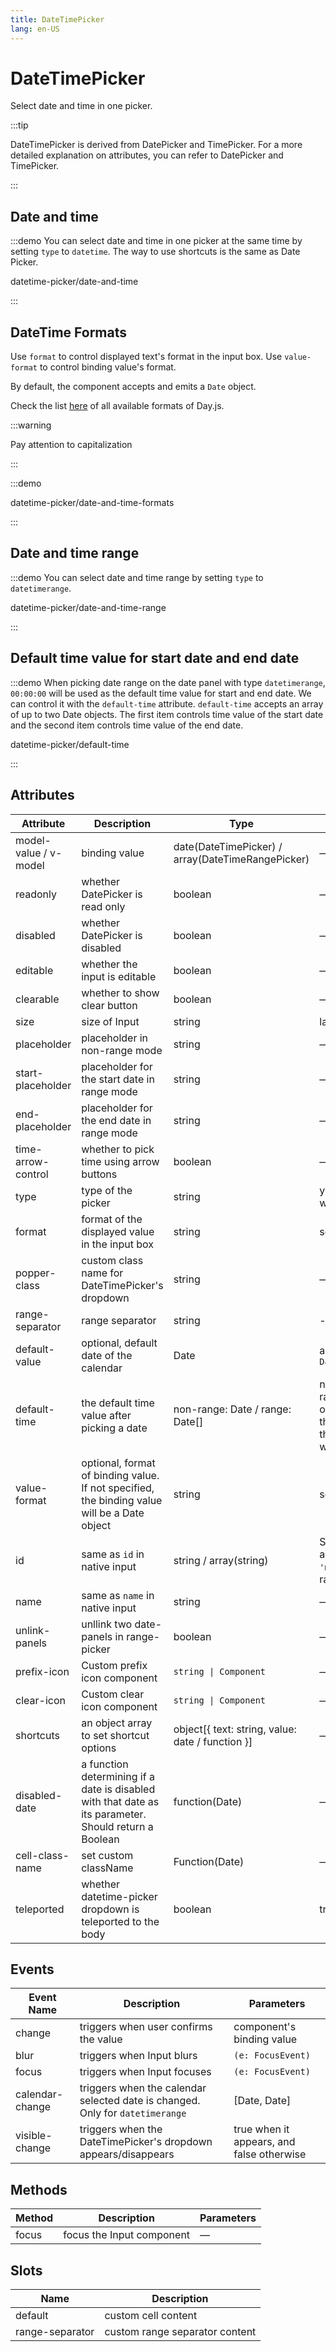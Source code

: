 ```yaml
---
title: DateTimePicker
lang: en-US
---
```


# DateTimePicker

Select date and time in one picker.

:::tip

DateTimePicker is derived from DatePicker and TimePicker. For a more detailed explanation on attributes, you can refer to DatePicker and TimePicker.

:::

## Date and time

:::demo You can select date and time in one picker at the same time by setting `type` to `datetime`. The way to use shortcuts is the same as Date Picker.

datetime-picker/date-and-time

:::

## DateTime Formats

Use `format` to control displayed text's format in the input box. Use `value-format` to control binding value's format.

By default, the component accepts and emits a `Date` object.

Check the list [here](https://day.js.org/docs/en/display/format#list-of-all-available-formats) of all available formats of Day.js.

:::warning

Pay attention to capitalization

:::

:::demo

datetime-picker/date-and-time-formats

:::

## Date and time range

:::demo You can select date and time range by setting `type` to `datetimerange`.

datetime-picker/date-and-time-range

:::

## Default time value for start date and end date

:::demo When picking date range on the date panel with type `datetimerange`, `00:00:00` will be used as the default time value for start and end date. We can control it with the `default-time` attribute. `default-time` accepts an array of up to two Date objects. The first item controls time value of the start date and the second item controls time value of the end date.

datetime-picker/default-time

:::

## Attributes

| Attribute             | Description                                                                                           | Type                                              | Accepted Values                                                                                                                                                                 | Default             |
| --------------------- | ----------------------------------------------------------------------------------------------------- | ------------------------------------------------- | ------------------------------------------------------------------------------------------------------------------------------------------------------------------------------- | ------------------- |
| model-value / v-model | binding value                                                                                         | date(DateTimePicker) / array(DateTimeRangePicker) | —                                                                                                                                                                               | —                   |
| readonly              | whether DatePicker is read only                                                                       | boolean                                           | —                                                                                                                                                                               | false               |
| disabled              | whether DatePicker is disabled                                                                        | boolean                                           | —                                                                                                                                                                               | false               |
| editable              | whether the input is editable                                                                         | boolean                                           | —                                                                                                                                                                               | true                |
| clearable             | whether to show clear button                                                                          | boolean                                           | —                                                                                                                                                                               | true                |
| size                  | size of Input                                                                                         | string                                            | large/default/small                                                                                                                                                             | default             |
| placeholder           | placeholder in non-range mode                                                                         | string                                            | —                                                                                                                                                                               | —                   |
| start-placeholder     | placeholder for the start date in range mode                                                          | string                                            | —                                                                                                                                                                               | —                   |
| end-placeholder       | placeholder for the end date in range mode                                                            | string                                            | —                                                                                                                                                                               | —                   |
| time-arrow-control    | whether to pick time using arrow buttons                                                              | boolean                                           | —                                                                                                                                                                               | false               |
| type                  | type of the picker                                                                                    | string                                            | year/month/date/datetime/ week/datetimerange/daterange                                                                                                                          | date                |
| format                | format of the displayed value in the input box                                                        | string                                            | see [date formats](/en-US/component/date-picker#date-formats)                                                                                                                   | YYYY-MM-DD HH:mm:ss |
| popper-class          | custom class name for DateTimePicker's dropdown                                                       | string                                            | —                                                                                                                                                                               | —                   |
| range-separator       | range separator                                                                                       | string                                            | -                                                                                                                                                                               | '-'                 |
| default-value         | optional, default date of the calendar                                                                | Date                                              | anything accepted by `new Date()`                                                                                                                                               | —                   |
| default-time          | the default time value after picking a date                                                           | non-range: Date / range: Date[]                   | non-range: a Date object, range: array of two Date objects, and the first item is for the start date and second for the end date. Time `00:00:00` will be used if not specified | —                   |
| value-format          | optional, format of binding value. If not specified, the binding value will be a Date object          | string                                            | see [date formats](https://day.js.org/docs/en/display/format)                                                                                                                   | —                   |
| id                    | same as `id` in native input                                                                          | string / array(string)                            | String `id="my-datetime"` or array `:id="['my-range-start', 'my-range-end']"` for date range                                                                                    | -                   |
| name                  | same as `name` in native input                                                                        | string                                            | —                                                                                                                                                                               | —                   |
| unlink-panels         | unllink two date-panels in range-picker                                                               | boolean                                           | —                                                                                                                                                                               | false               |
| prefix-icon           | Custom prefix icon component                                                                          | `string \| Component`                             | —                                                                                                                                                                               | Date                |
| clear-icon            | Custom clear icon component                                                                           | `string \| Component`                             | —                                                                                                                                                                               | CircleClose         |
| shortcuts             | an object array to set shortcut options                                                               | object[{ text: string, value: date / function }]  | —                                                                                                                                                                               | —                   |
| disabled-date         | a function determining if a date is disabled with that date as its parameter. Should return a Boolean | function(Date)                                    | —                                                                                                                                                                               | —                   |
| cell-class-name       | set custom className                                                                                  | Function(Date)                                    | —                                                                                                                                                                               | —                   |
| teleported            | whether datetime-picker dropdown is teleported to the body                                            | boolean                                           | true / false                                                                                                                                                                    | true                |

## Events

| Event Name      | Description                                                                   | Parameters                                |
| --------------- | ----------------------------------------------------------------------------- | ----------------------------------------- |
| change          | triggers when user confirms the value                                         | component's binding value                 |
| blur            | triggers when Input blurs                                                     | `(e: FocusEvent)`                         |
| focus           | triggers when Input focuses                                                   | `(e: FocusEvent)`                         |
| calendar-change | triggers when the calendar selected date is changed. Only for `datetimerange` | [Date, Date]                              |
| visible-change  | triggers when the DateTimePicker's dropdown appears/disappears                | true when it appears, and false otherwise |

## Methods

| Method | Description               | Parameters |
| ------ | ------------------------- | ---------- |
| focus  | focus the Input component | —          |

## Slots

| Name            | Description                    |
| --------------- | ------------------------------ |
| default         | custom cell content            |
| range-separator | custom range separator content |
